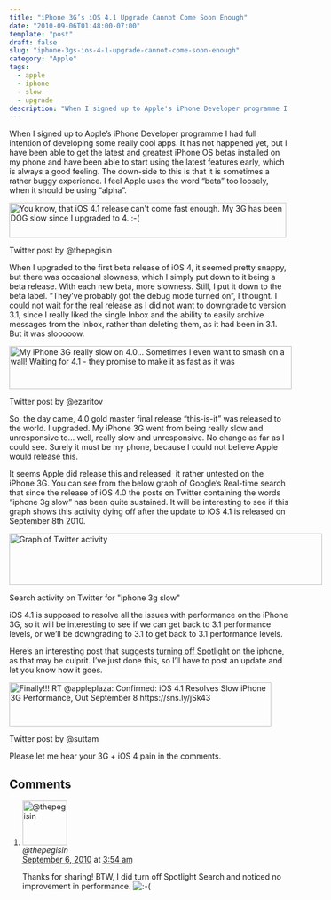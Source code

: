 ```yaml
---
title: "iPhone 3G’s iOS 4.1 Upgrade Cannot Come Soon Enough"
date: "2010-09-06T01:48:00-07:00"
template: "post"
draft: false
slug: "iphone-3gs-ios-4-1-upgrade-cannot-come-soon-enough"
category: "Apple"
tags:
  - apple
  - iphone
  - slow
  - upgrade
description: "When I signed up to Apple's iPhone Developer programme I had full intention of developing some really cool apps. It has not happened yet, but I have been able"
---
```

When I signed up to Apple’s iPhone Developer programme I had full intention of developing some really cool apps. It has not happened yet, but I have been able to get the latest and greatest iPhone OS betas installed on my phone and have been able to start using the latest features early, which is always a good feeling. The down-side to this is that it is sometimes a rather buggy experience. I feel Apple uses the word “beta” too loosely, when it should be using “alpha”.

<div class="wp-caption alignnone" id="attachment_137" style="width: 509px">
<a href="/media/images/2010/09/Screen-shot-2010-09-05-at-9.59.01-AM.png">
<img alt="You know, that iOS 4.1 release can't come fast enough. My 3G has been DOG slow since I upgraded to 4. :-(" class="size-full wp-image-137" height="63" src="/media/images/2010/09/Screen-shot-2010-09-05-at-9.59.01-AM.png" title="Twitter post by thepegisin" width="499"/>
</a>
<p class="wp-caption-text">Twitter post by @thepegisin</p>
</div>

When I upgraded to the first beta release of iOS 4, it seemed pretty snappy, but there was occasional slowness, which I simply put down to it being a beta release. With each new beta, more slowness. Still, I put it down to the beta label. “They’ve probably got the debug mode turned on”, I thought. I could not wait for the real release as I did not want to downgrade to version 3.1, since I really liked the single Inbox and the ability to easily archive messages from the Inbox, rather than deleting them, as it had been in 3.1. But it was slooooow.

<div class="wp-caption alignnone" id="attachment_136" style="width: 519px">
<a href="https://twitter.com/ezaritov/status/23041760596">
<img alt="My iPhone 3G really slow on 4.0... Sometimes I even want to smash on a wall! Waiting for 4.1 - they promise to make it as fast as it was" class="size-full wp-image-136" height="77" src="/media/images/2010/09/Screen-shot-2010-09-05-at-9.59.54-AM.png" title="Twitter post by ezaritov" width="509"/>
</a>
<p class="wp-caption-text">Twitter post by @ezaritov</p>
</div>

So, the day came, 4.0 gold master final release “this-is-it” was released to the world. I upgraded. My iPhone 3G went from being really slow and unresponsive to… well, really slow and unresponsive. No change as far as I could see. Surely it must be my phone, because I could not believe Apple would release this.

It seems Apple did release this and released &nbsp;it rather untested on the iPhone 3G. You can see from the below graph of Google’s Real-time search that since the release of iOS 4.0 the posts on Twitter containing the words “iphone 3g slow” has been quite sustained. It will be interesting to see if this graph shows this activity dying off after the update to iOS 4.1 is released on September 8th 2010.

<div class="wp-caption alignnone" id="attachment_134" style="width: 574px">
<a href="/media/images/2010/09/Screen-shot-2010-09-05-at-10.15.06-AM.png">
<img alt="Graph of Twitter activity" class="size-full wp-image-134" height="93" src="/media/images/2010/09/Screen-shot-2010-09-05-at-10.15.06-AM.png" title="Graph of Twitter activity" width="564"/>
</a>
<p class="wp-caption-text">Search activity on Twitter for "iphone 3g slow"</p>
</div>

iOS 4.1 is supposed to resolve all the issues with performance on the iPhone 3G, so it will be interesting to see if we can get back to 3.1 performance levels, or we’ll be downgrading to 3.1 to get back to 3.1 performance levels.

Here’s an interesting post that suggests <a href="https://osxdaily.com/2010/07/28/iphone-3g-slow-ios4/" target="_blank" title="Disable Spotlight on iPhone 3G">turning off Spotlight</a> on the iphone, as that may be culprit. I’ve just done this, so I’ll have to post an update and let you know how it goes.

<div class="wp-caption alignnone" id="attachment_135" style="width: 482px">
<a href="/media/images/2010/09/Screen-shot-2010-09-05-at-9.58.43-AM.png">
<img alt="Finally!!! RT @appleplaza: Confirmed: iOS 4.1 Resolves Slow iPhone 3G Performance, Out September 8 https://sns.ly/jSk43" class="size-full wp-image-135" height="79" src="/media/images/2010/09/Screen-shot-2010-09-05-at-9.58.43-AM.png" title="Twitter post by suttam" width="472"/>
</a>
<p class="wp-caption-text">Twitter post by @suttam</p>
</div>

Please let me hear your 3G + iOS 4 pain in the comments.

## Comments

<div id="comments">
  <ol class="comment-list">
    <li id="comment-37" class="comment even thread-even depth-1 comment reader">
      <img alt="@thepegisin" src="https://1.gravatar.com/avatar/3c8b72ac7a4355cbdb277457bb2a9bdb?s=80&amp;d=https%3A%2F%2F1.gravatar.com%2Favatar%2Fad516503a11cd5ca435acc9bb6523536%3Fs%3D80&amp;r=PG" class="avatar avatar-80 photo" height="80" width="80" />
      <div class="comment-meta comment-meta-data">
        <div class="comment-author vcard">
          <cite class="fn" title="https://www.thepegisin.com">@thepegisin</cite>
        </div>
        <!-- .comment-author .vcard -->
        <abbr class="comment-date" title="Monday, September 6th, 2010, 3:54 am">September 6, 2010</abbr> at <abbr class="comment-time" title="Monday, September 6th, 2010, 3:54 am">3:54 am</abbr>
      </div>
      <div class="comment-text">
        <p>Thanks for sharing! BTW, I did turn off Spotlight Search and noticed no improvement in performance. <img src="/media/images/smilies/icon_sad.gif" alt=":-(" class="wp-smiley" />
        </p>
      </div>
      <!-- .comment-text -->
    </li>
    <!-- .comment -->
  </ol>
  <!-- .comment-list -->
</div>

